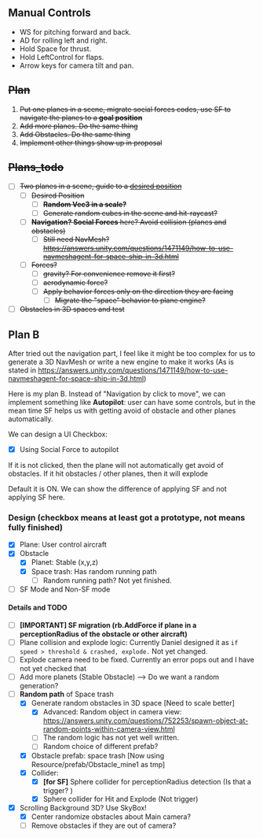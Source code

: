 ## Manual Controls

* WS for pitching forward and back.
* AD for rolling left and right.
* Hold Space for thrust.
* Hold LeftControl for flaps.
* Arrow keys for camera tilt and pan.



## ~~Plan~~ 

1. ~~Put one planes in a scene, migrate social forces codes, use SF to navigate the planes to a **goal position**~~
2. ~~Add more planes. Do the same thing~~
3. ~~Add Obstacles. Do the same thing~~
4. ~~Implement other things show up in proposal~~

## ~~Plans_todo~~

- [ ] ~~Two planes in a scene, guide to a <u>desired position</u>~~ 
  - [ ] ~~Desired Position~~
    - [ ] ~~**Random Vec3 in a scale?**~~
    - [ ] ~~Generate random cubes in the scene and hit-raycast?~~
  - [ ] ~~**Navigation? Social Forces** here? Avoid collision (planes and obstacles)~~
    - [ ] ~~Still need NavMesh? https://answers.unity.com/questions/1471149/how-to-use-navmeshagent-for-space-ship-in-3d.html~~
  - [ ] ~~Forces?~~
    - [ ] ~~gravity? For convenience remove it first?~~
    - [ ] ~~aerodynamic force?~~
    - [ ] ~~Apply behavior forces only on the direction they are facing~~
      - [ ] ~~Migrate the "space" behavior to plane engine?~~
- [ ] ~~Obstacles in 3D spaces and test~~

## Plan B

After tried out the navigation part, I feel like it might be too complex for us to generate a 3D NavMesh or write a new engine to make it works (As is stated in https://answers.unity.com/questions/1471149/how-to-use-navmeshagent-for-space-ship-in-3d.html)

Here is my plan B. Instead of "Navigation by click to move", we can implement something like **Autopilot**: user can have some controls, but in the mean time SF helps us with getting avoid of obstacle and other planes automatically.

We can design a UI Checkbox:

- [x] Using Social Force to autopilot

If it is not clicked, then the plane will not automatically get avoid of obstacles. If it hit obstacles / other planes, then it will explode

Default it is ON. We can show the difference of applying SF and not applying SF here.

### Design (checkbox means at least got a prototype, not means fully finished)

- [x] Plane: User control aircraft
- [x] Obstacle
  - [x] Planet: Stable (x,y,z)
  - [x] Space trash: Has random running path
    - [ ] Random running path? Not yet finished.
- [ ] SF Mode and Non-SF mode

#### Details and TODO 
- [ ] **[IMPORTANT] SF migration (rb.AddForce if plane in a perceptionRadius of the obstacle or other aircraft)**
- [ ] Plane collision and explode logic: Currently Daniel designed it as `if speed > threshold & crashed, explode.` Not yet changed.
- [ ] Explode camera need to be fixed. Currently an error pops out and I have not yet checked that
- [ ] Add more planets (Stable Obstacle) --> Do we want a random generation? 
- [ ] **Random path** of Space trash 
  - [x] Generate random obstacles in 3D space [Need to scale better]
    - [x] Advanced: Random object in camera view: https://answers.unity.com/questions/752253/spawn-object-at-random-points-within-camera-view.html
    - [ ] The random logic has not yet well written. 
    - [ ] Random choice of different prefab?
  - [x] Obstacle prefab: space trash [Now using Resource/prefab/Obstacle_mine1 as tmp]
  - [x] Collider:
    - [x] **[for SF]** Sphere collider for perceptionRadius detection (Is that a trigger? )
    - [x] Sphere collider for Hit and Explode (Not trigger)
- [x] Scrolling Background 3D? Use SkyBox!
  - [x] Center randomize obstacles about Main camera? 
  - [ ] Remove obstacles if they are out of camera?

